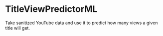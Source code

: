 # TitleViewPredictorML
Take sanitized YouTube data and use it to predict how many views a given title will get.
